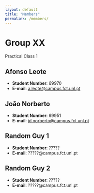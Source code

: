 ```yaml
---
layout: default
title: "Members"
permalink: /members/
---
```


# Group XX
Practical Class 1

## Afonso Leote
- **Student Number**: 69970
- **E-mail**: a.leote@campus.fct.unl.pt

## João Norberto
- **Student Number**: 69951
- **E-mail**: jd.norberto@campus.fct.unl.pt

## Random Guy 1
- **Student Number**: ?????
- **E-mail**: ?????@campus.fct.unl.pt

## Random Guy 2
- **Student Number**: ?????
- **E-mail**: ?????@campus.fct.unl.pt
